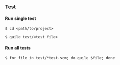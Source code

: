 ### Test

#### Run single test

`$ cd <path/to/project>`

`$ guile test/<test_file>`

#### Run all tests

`$ for file in test/*test.scm; do guile $file; done`
